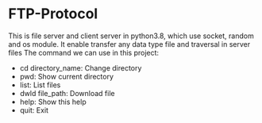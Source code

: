 # FTP-Protocol

This is file server and client server in python3.8, which use socket, random and os module. It enable transfer any data type file and traversal in server files
The command we can use in this project:
  - cd directory_name: Change directory
  - pwd: Show current directory
  - list: List files
  - dwld file_path: Download file
  - help: Show this help
  - quit: Exit
